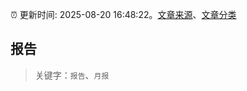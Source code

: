 :alarm_clock: 更新时间: 2025-08-20 16:48:22。[文章来源](/README.md)、[文章分类](/TAGS.md)

## 报告


> 关键字：`报告`、`月报`



